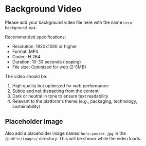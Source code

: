 # Background Video

Please add your background video file here with the name `hero-background.mp4`.

Recommended specifications:
- Resolution: 1920x1080 or higher
- Format: MP4
- Codec: H.264
- Duration: 10-30 seconds (looping)
- File size: Optimized for web (2-5MB)

The video should be:
1. High quality but optimized for web performance
2. Subtle and not distracting from the content
3. Dark or neutral in tone to ensure text readability
4. Relevant to the platform's theme (e.g., packaging, technology, sustainability)

## Placeholder Image
Also add a placeholder image named `hero-poster.jpg` in the `/public/images/` directory. This will be shown while the video loads. 